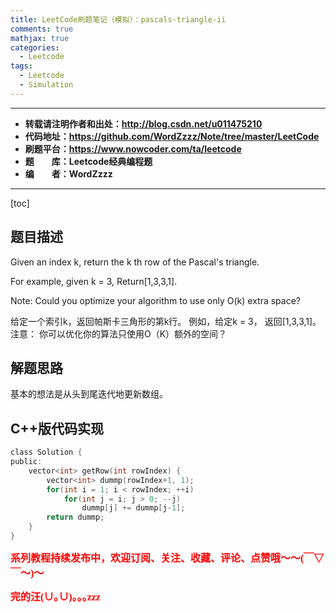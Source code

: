 ```yaml
---
title: LeetCode刷题笔记（模拟）：pascals-triangle-ii
comments: true
mathjax: true
categories:
  - Leetcode
tags:
  - Leetcode
  - Simulation
---
```


----------

- **转载请注明作者和出处：http://blog.csdn.net/u011475210**
- **代码地址：https://github.com/WordZzzz/Note/tree/master/LeetCode**
- **刷题平台：https://www.nowcoder.com/ta/leetcode**
- **题&emsp;&emsp;库：Leetcode经典编程题**
- **编&emsp;&emsp;者：WordZzzz**

----------

[toc]

## 题目描述

Given an index k, return the k th row of the Pascal's triangle.

For example, given k = 3,
Return[1,3,3,1].

Note: 
Could you optimize your algorithm to use only O(k) extra space?

给定一个索引k，返回帕斯卡三角形的第k行。 例如，给定k = 3， 返回[1,3,3,1]。 注意： 你可以优化你的算法只使用O（K）额外的空间？

## 解题思路

基本的想法是从头到尾迭代地更新数组。

## C++版代码实现

```c
class Solution {
public:
    vector<int> getRow(int rowIndex) {
        vector<int> dummp(rowIndex+1, 1);
        for(int i = 1; i < rowIndex; ++i)
            for(int j = i; j > 0; --j)
                dummp[j] += dummp[j-1];
        return dummp;
    }
}
```

**<font color="red" size=3 face="仿宋">系列教程持续发布中，欢迎订阅、关注、收藏、评论、点赞哦～～(￣▽￣～)～</font>**

**<font color="red" size=3 face="仿宋">完的汪(∪｡∪)｡｡｡zzz</font>**